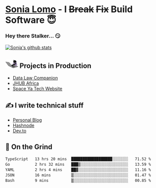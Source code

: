 # [Sonia Lomo](https://sonylomo.github.io/) - I ~~Break~~ ~~Fix~~ Build Software 😇
### Hey there Stalker... 😏 

<a href="https://github.com/sonylomo/github-readme-stats">
  <img align="center" src="https://media.giphy.com/media/lU05nFSW6Y2A/giphy.gif" alt="Sonia's github stats" />
</a>

## <img src="assets/devcat.gif" width="40"> Projects in Production
- [Data Law Companion](https://datalawcompanion.org/)
- [JHUB Africa](https://jhubafrica.com/)
- [Space Ya Tech Website](https://www.spaceyatech.com/)

## ✍️ I write technical stuff
- [Personal Blog](https://sonylomo-github-io.vercel.app/blog)
- [Hashnode](https://sonylomo.hashnode.dev/)
- [Dev.to](https://dev.to/sonylomo)

## 🤡 On the Grind
<!--START_SECTION:waka-->

```txt
TypeScript   13 hrs 20 mins  ██████████████████░░░░░░░   71.52 %
Go           2 hrs 32 mins   ███▒░░░░░░░░░░░░░░░░░░░░░   13.59 %
YAML         2 hrs 4 mins    ██▓░░░░░░░░░░░░░░░░░░░░░░   11.16 %
JSON         16 mins         ▒░░░░░░░░░░░░░░░░░░░░░░░░   01.47 %
Bash         9 mins          ▒░░░░░░░░░░░░░░░░░░░░░░░░   00.85 %
```

<!--END_SECTION:waka-->
